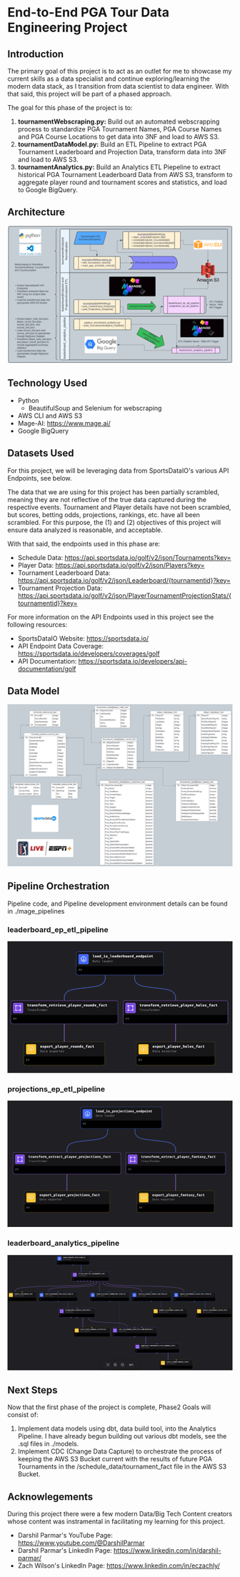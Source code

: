 # End-to-End PGA Tour Data Engineering Project

## Introduction

The primary goal of this project is to act as an outlet for me to showcase my current skills as a data specialist and continue exploring/learning the modern data stack, as I transition from data scientist to data engineer. With that said, this project will be part of a phased approach.  

The goal for this phase of the project is to:
1. **tournamentWebscraping.py:** Build out an automated webscrapping process to standardize PGA Tournament Names, PGA Course Names and PGA Course Locations to get data into 3NF and load to AWS S3.  
2. **tournamentDataModel.py:** Build an ETL Pipeline to extract PGA Tournament Leaderboard and Projection Data, transform data into 3NF and load to AWS S3.  
3. **tournamentAnalytics.py:** Build an Analytics ETL Piepeline to extract historical PGA Tournament Leaderboard Data from AWS S3, transform to aggregate player round and tournament scores and statistics, and load to Google BigQuery.  

## Architecture
<img src="./orchestration/pgatour_phase1_architecture.png">

## Technology Used

- Python  
  - BeautifulSoup and Selenium for webscraping  
- AWS CLI and AWS S3
- Mage-AI: https://www.mage.ai/
- Google BigQuery

## Datasets Used

For this project, we will be leveraging data from SportsDataIO's various API Endpoints, see below.

The data that we are using for this project has been partially scrambled, meaning they are not reflective of the true data captured during the respective events. Tournament and Player details have not been scrambled, but scores, betting odds, projections, rankings, etc. have all been scrambled. For this purpose, the (1) and (2) objectives of this project will ensure data analyzed is reasonable, and acceptable.    

With that said, the endpoints used in this phase are:
- Schedule Data: https://api.sportsdata.io/golf/v2/json/Tournaments?key=  
- Player Data: https://api.sportsdata.io/golf/v2/json/Players?key=  
- Tournament Leaderboard Data: https://api.sportsdata.io/golf/v2/json/Leaderboard/{tournamentid}?key=  
- Tournament Projection Data: https://api.sportsdata.io/golf/v2/json/PlayerTournamentProjectionStats/{tournamentid}?key=  

For more information on the API Endpoints used in this project see the following resources:
- SportsDataIO Website: https://sportsdata.io/  
- API Endpoint Data Coverage: https://sportsdata.io/developers/coverages/golf  
- API Documentation: https://sportsdata.io/developers/api-documentation/golf  

## Data Model
<img src="./models/pgatour_DataModel.jpg">

## Pipeline Orchestration

Pipeline code, and Pipeline development environment details can be found in ./mage_pipelines

### leaderboard_ep_etl_pipeline
<img src="./orchestration/leaderboard_ep_etl_pipeline.png">

### projections_ep_etl_pipeline
<img src="./orchestration/projections_ep_etl_pipeline.png">

### leaderboard_analytics_pipeline
<img src="./orchestration/leaderboard_analytics_pipeline.png">

## Next Steps

Now that the first phase of the project is complete, Phase2 Goals will consist of:  
1. Implement data models using dbt, data build tool, into the Analytics Pipeline. I have already begun building out various dbt models, see the .sql files in ./models.  
2. Implement CDC (Change Data Capture) to orchestrate the process of keeping the AWS S3 Bucket current with the results of future PGA Tournaments in the /schedule_data/tournament_fact file in the AWS S3 Bucket.  

## Acknowlegements

During this project there were a few modern Data/Big Tech Content creators whose content was instramental in facilitating my learning for this project.  
- Darshil Parmar's YouTube Page: https://www.youtube.com/@DarshilParmar  
- Darshil Parmar's LinkedIn Page: https://www.linkedin.com/in/darshil-parmar/  
- Zach Wilson's LinkedIn Page: https://www.linkedin.com/in/eczachly/  